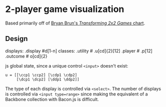 # 2-player game visualization

Based primarily off of [Bryan Brun's *Transforming 2x2 Games* chart][0].

[0]: http://www.bryanbruns.com/2x2chart/

## Design

displays: .display #d[1-n]
classes: .utility # .u[cd]{2}[12]
         .player # .p[12]
         .outcome # o[cd]{2}

js global state, since a unique control `<input>` doesn't exist:

    u = [[\ccp1 \ccp2] [\cdp1 \cdp2]
         [\dcp1 \dcp2] [\ddp1 \ddp2]]

The type of each display is controlled via `<select>`. The number of displays
is controlled via `<input type=range>` since making the equivalent of
a Backbone collection with Bacon.js is difficult.

